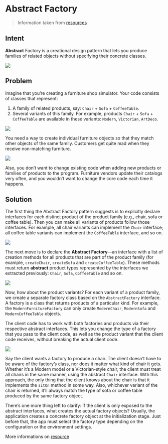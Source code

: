 # Abstract Factory

> Information taken from [resources](https://refactoring.guru/design-patterns/abstract-factory)

## Intent

**Abstract** Factory is a creational design pattern that lets you produce families of related objects without specifying their concrete classes.

![](https://refactoring.guru/images/patterns/content/abstract-factory/abstract-factory-en.png?id=d0210ee255712a245fead94a3fafabe0)

## Problem

Imagine that you’re creating a furniture shop simulator. Your code consists of classes that represent:

1. A family of related products, say: `Chair` + `Sofa` + `CoffeeTable`.
2. Several variants of this family. For example, products `Chair` + `Sofa` + `CoffeeTable` are available in these variants: `Modern`, `Victorian`, `ArtDeco`.

![](https://refactoring.guru/images/patterns/diagrams/abstract-factory/problem-en.png?id=e38c307511e684828be898de02d6c268)

You need a way to create individual furniture objects so that they match other objects of the same family. Customers get quite mad when they receive non-matching furniture.

![](https://refactoring.guru/images/patterns/content/abstract-factory/abstract-factory-comic-1-en.png?id=f4012920c5034122eedbb0c9fec0cdb3)

Also, you don’t want to change existing code when adding new products or families of products to the program. Furniture vendors update their catalogs very often, and you wouldn’t want to change the core code each time it happens.

## Solution

The first thing the Abstract Factory pattern suggests is to explicitly declare interfaces for each distinct product of the product family (e.g., chair, sofa or coffee table). Then you can make all variants of products follow those interfaces. For example, all chair variants can implement the `Chair` interface; all coffee table variants can implement the `CoffeeTable` interface, and so on.

![](https://refactoring.guru/images/patterns/diagrams/abstract-factory/solution1.png?id=71f2018d8bb443b9cce90d57110675e3)

The next move is to declare the __Abstract Factory__—an interface with a list of creation methods for all products that are part of the product family (for example, `createChair`, `createSofa` and `createCoffeeTable`). These methods must return **abstract** product types represented by the interfaces we extracted previously: `Chair`, `Sofa`, `CoffeeTable` and so on.

![](https://refactoring.guru/images/patterns/diagrams/abstract-factory/solution2.png?id=53975d6e4714c6f942633a879f7ac571)

Now, how about the product variants? For each variant of a product family, we create a separate factory class based on the `AbstractFactory` interface. A factory is a class that returns products of a particular kind. For example, the `ModernFurnitureFactory` can only create `ModernChair`, `ModernSofa` and `ModernCoffeeTable` objects.

The client code has to work with both factories and products via their respective abstract interfaces. This lets you change the type of a factory that you pass to the client code, as well as the product variant that the client code receives, without breaking the actual client code.

![](https://refactoring.guru/images/patterns/content/abstract-factory/abstract-factory-comic-2-en.png?id=fbce1a263acfefc76074fd20fae7b8c3)

Say the client wants a factory to produce a chair. The client doesn’t have to be aware of the factory’s class, nor does it matter what kind of chair it gets. Whether it’s a Modern model or a Victorian-style chair, the client must treat all chairs in the same manner, using the abstract `Chair` interface. With this approach, the only thing that the client knows about the chair is that it implements the `sitOn` method in some way. Also, whichever variant of the chair is returned, it’ll always match the type of sofa or coffee table produced by the same factory object.

There’s one more thing left to clarify: if the client is only exposed to the abstract interfaces, what creates the actual factory objects? Usually, the application creates a concrete factory object at the initialization stage. Just before that, the app must select the factory type depending on the configuration or the environment settings.

More informations on [resource](https://refactoring.guru/design-patterns/abstract-factory)